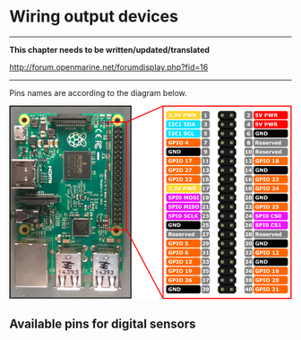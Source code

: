 # Wiring output devices

---

**This chapter needs to be written/updated/translated**

http://forum.openmarine.net/forumdisplay.php?fid=16

---

Pins names are according to the diagram below.

![](RP2_Pinout.png)

## Available pins for digital sensors

